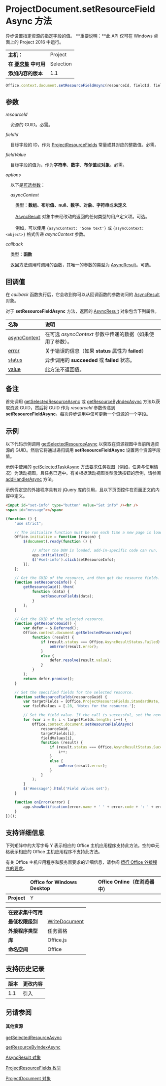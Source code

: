 

# <a name="projectdocument.setresourcefieldasync-method"></a>ProjectDocument.setResourceFieldAsync 方法
异步设置指定资源的指定字段的值。 **重要说明：**此 API 仅可在 Windows 桌面上的 Project 2016 中运行。

|||
|:-----|:-----|
|**主机：**|Project|
|**在 [要求集](../../docs/overview/specify-office-hosts-and-api-requirements.md) 中可用**|Selection|
|**添加内容的版本**|1.1|

```js
Office.context.document.setResourceFieldAsync(resourceId, fieldId, fieldValue[, options][, callback]);
```


## <a name="parameters"></a>参数

_resourceId_<br/>
&nbsp;&nbsp;&nbsp;&nbsp;资源的 GUID。必需。
    
_fieldId_<br/>
&nbsp;&nbsp;&nbsp;&nbsp;目标字段的 ID，作为 [ProjectResourceFields](../../reference/shared/projectresourcefields-enumeration.md) 常量或其对应的整数值。必需。
    
_fieldValue_<br/>
&nbsp;&nbsp;&nbsp;&nbsp;目标字段的值为，作为**字符串**、**数字**、**布尔值**或**对象**。必需。
    
_options_<br/>
&nbsp;&nbsp;&nbsp;&nbsp;以下是[可选参数](../../docs/develop/asynchronous-programming-in-office-add-ins.md#passing-optional-parameters-to-asynchronous-methods)：

&nbsp;&nbsp;&nbsp;&nbsp;_asyncContext_<br/>
&nbsp;&nbsp;&nbsp;&nbsp;&nbsp;&nbsp;&nbsp;&nbsp;类型：**数组、布尔值、null、数字、对象、字符串**或**未定义**<br/></br>&nbsp;&nbsp;&nbsp;&nbsp;&nbsp;&nbsp;&nbsp;&nbsp;[AsyncResult](../../reference/shared/asyncresult.md) 对象中未经改动的返回的任何类型的用户定义项。可选。</br></br>&nbsp;&nbsp;&nbsp;&nbsp;&nbsp;&nbsp;&nbsp;&nbsp;例如，可以使用 `{asyncContext: 'Some text'}` 或 `{asyncContext: <object>}` 格式传递 _asyncContext_ 参数。


_callback_<br/>
&nbsp;&nbsp;&nbsp;&nbsp;类型：**函数**

&nbsp;&nbsp;&nbsp;&nbsp;返回方法调用时调用的函数，其唯一的参数的类型为 [AsyncResult](../../reference/shared/asyncresult.md)。可选。

    

## <a name="callback-value"></a>回调值

在 _callback_ 函数执行后，它会收到你可以从回调函数的参数访问的 [AsyncResult](../../reference/shared/asyncresult.md) 对象。

对于 **setResourceFieldAsync** 方法，返回的 [AsyncResult](../../reference/shared/asyncresult.md) 对象包含下列属性。


|**名称**|**说明**|
|:-----|:-----|
|[asyncContext](../../reference/shared/asyncresult.asynccontext.md)|在可选 _asyncContext_ 参数中传递的数据（如果使用了参数）。|
|[error](../../reference/shared/asyncresult.error.md)|关于错误的信息（如果 **status** 属性为 **failed**）|
|[status](../../reference/shared/asyncresult.status.md)|异步调用的 **succeeded** 或 **failed** 状态。|
|[value](../../reference/shared/asyncresult.value.md)|此方法不返回值。|

## <a name="remarks"></a>备注

首先调用 [getSelectedResourceAsync](../../reference/shared/projectdocument.getselectedtaskasync.md) 或 [getResourceByIndexAsync](../../reference/shared/projectdocument.getresourcebyindexasync.md) 方法以获取资源 GUID，然后将 GUID 作为 _resourceId_ 参数传递到 **setResourceFieldAsync**。每次异步调用中仅可更新一个资源的一个字段。


## <a name="example"></a>示例

以下代码示例调用 [getSelectedResourceAsync](../../reference/shared/projectdocument.getselectedtaskasync.md) 以获取在资源视图中当前所选资源的 GUID。然后它将通过递归调用 **setResourceFieldAsync** 设置两个资源字段值。

示例中使用的 [getSelectedTaskAsync](../../reference/shared/projectdocument.getselectedtaskasync.md) 方法要求任务视图（例如，任务与使用情况）为活动视图，且任务已选中。有关根据活动视图类型激活按钮的示例，请参阅 [addHandlerAsync](../../reference/shared/projectdocument.addhandlerasync.md) 方法。

示例假定您的外接程序具有对 jQuery 库的引用，且以下页面控件在页面正文的内容中定义。




```HTML
<input id="set-info" type="button" value="Set info" /><br />
<span id="message"></span>
```




```js
(function () {
    "use strict";

    // The initialize function must be run each time a new page is loaded.
    Office.initialize = function (reason) {
        $(document).ready(function () {

            // After the DOM is loaded, add-in-specific code can run.
            app.initialize();
            $('#set-info').click(setResourceInfo);
        });
    };

    // Get the GUID of the resource, and then get the resource fields.
    function setResourceInfo() {
        getResourceGuid().then(
            function (data) {
                setResourceFields(data);
            }
        );
    }

    // Get the GUID of the selected resource.
    function getResourceGuid() {
        var defer = $.Deferred();
        Office.context.document.getSelectedResourceAsync(
            function (result) {
                if (result.status === Office.AsyncResultStatus.Failed) {
                    onError(result.error);
                }
                else {
                    defer.resolve(result.value);
                }
            }
        );
        return defer.promise();
    }

    // Set the specified fields for the selected resource.
    function setResourceFields(resourceGuid) {
        var targetFields = [Office.ProjectResourceFields.StandardRate, Office.ProjectResourceFields.Notes];
        var fieldValues = [.28, 'Notes for the resource.'];

        // Set the field value. If the call is successful, set the next field.
        for (var i = 0; i < targetFields.length; i++) {
            Office.context.document.setResourceFieldAsync(
                resourceGuid,
                targetFields[i],
                fieldValues[i],
                function (result) {
                    if (result.status === Office.AsyncResultStatus.Succeeded) {
                        i++;
                    }
                    else {
                        onError(result.error);
                    }
                }
            );
        }
        $('#message').html('Field values set');
    }

    function onError(error) {
        app.showNotification(error.name + ' ' + error.code + ': ' + error.message);
    }
})();
```


## <a name="support-details"></a>支持详细信息


下列矩阵中的大写字母 Y 表示相应的 Office 主机应用程序支持此方法。空的单元格表示相应的 Office 主机应用程序不支持此方法。

有关 Office 主机应用程序和服务器要求的详细信息，请参阅 [运行 Office 外接程序的要求](../../docs/overview/requirements-for-running-office-add-ins.md)。


||**Office for Windows Desktop**|**Office Online（在浏览器中）**|
|:-----|:-----|:-----|
|**Project**|Y||

|||
|:-----|:-----|
|**在要求集中可用**||
|**最低权限级别**|[WriteDocument](../../docs/develop/requesting-permissions-for-api-use-in-content-and-task-pane-add-ins.md)|
|**外接程序类型**|任务窗格|
|**库**|Office.js|
|**命名空间**|Office|

## <a name="support-history"></a>支持历史记录

|**版本**|**更改内容**|
|:-----|:-----|
|1.1|引入|

## <a name="see-also"></a>另请参阅



#### <a name="other-resources"></a>其他资源


[getSelectedResourceAsync](../../reference/shared/projectdocument.getselectedtaskasync.md)
[getResourceByIndexAsync](../../reference/shared/projectdocument.getresourcebyindexasync.md)
[AsyncResult 对象](../../reference/shared/asyncresult.md)
[ProjectResourceFields 枚举](../../reference/shared/projectresourcefields-enumeration.md)
[ProjectDocument 对象](../../reference/shared/projectdocument.projectdocument.md)

